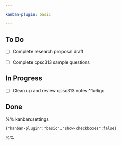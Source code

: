 ```yaml
---

kanban-plugin: basic

---
```


## To Do

- [ ] Complete research proposal draft
- [ ] Complete  cpsc313 sample questions


## In Progress

- [ ] Clean up and review cpsc313 notes ^1u6igc


## Done





%% kanban:settings
```
{"kanban-plugin":"basic","show-checkboxes":false}
```
%%